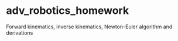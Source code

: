 # adv_robotics_homework
Forward kinematics, inverse kinematics, Newton-Euler algorithm and derivations
